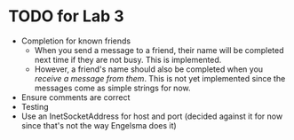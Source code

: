 TODO for Lab 3
==============

* Completion for known friends
	* When you send a message to a friend, their name will be completed next time if they are not busy. This is implemented.
	* However, a friend's name should also be completed when you *receive a message from them*. This is not yet implemented since the messages come as simple strings for now.
* Ensure comments are correct
* Testing
* Use an InetSocketAddress for host and port (decided against it for now since that's not the way Engelsma does it)
